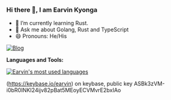 ### Hi there 👋, I am Earvin Kyonga


- 🌱 I’m currently learning Rust.
- 💬 Ask me about Golang, Rust and TypeScript
- 😄 Pronouns: He/His


[![Blog](https://img.shields.io/badge/Thoughts-earvinkayonga.com-brightgreen)](https://earvinkayonga.com)

**Languages and Tools:**  

<a href="https://github.com/EarvinKayonga">
  <img align="center" src="https://github-readme-stats.vercel.app/api/top-langs/?username=EarvinKayonga&theme=light&count_private=true&layout=compact" alt="Earvin's most used languages" />
</a>


(https://keybase.io/earvin) on keybase, public key ASBk3zVM-i0bR0INKI24ijv82pBat5MEoyECVMvrE2bxIAo
